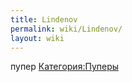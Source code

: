 ```yaml
---
title: Lindenov
permalink: wiki/Lindenov/
layout: wiki
---
```


пупер [Категория:Пуперы](Категория:Пуперы "wikilink")
